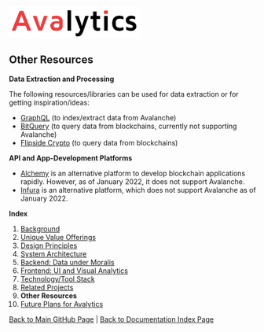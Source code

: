 ![Avalytics Logo](./img/AvalyticsLogo1Mini.png)

## Other Resources

**Data Extraction and Processing**

The following resources/libraries can be used for data extraction or for getting inspiration/ideas:

- [GraphQL](https://graphql.org/) (to index/extract data from Avalanche)
- [BitQuery](https://graphql.bitquery.io/ide) (to query data from blockchains, currently not supporting Avalanche)
- [Flipside Crypto](https://app.flipsidecrypto.com) (to query data from blockchains)

**API and App-Development Platforms**

- [Alchemy](https://www.alchemy.com/) is an alternative platform to develop blockchain applications rapidly. However, as of January 2022, it does not support Avalanche.
- [Infura](https://infura.io/) is an alternative platform, which does not support Avalanche as of January 2022.

**Index**

1. [Background](Background.md)
2. [Unique Value Offerings](UniqueValueOfferings.md)
3. [Design Principles](DesignPrinciples.md)
4. [System Architecture](SystemArchitecture.md)
5. [Backend: Data under Moralis](Backend.md)
6. [Frontend: UI and Visual Analytics](Frontend.md)
7. [Technology/Tool Stack](TechnologyStack.md)
8. [Related Projects](RelatedProjects.md)
9. **Other Resources**
10. [Future Plans for Avalytics](FuturePlans.md)

<hline></hline>

[Back to Main GitHub Page](../README.md) | [Back to Documentation Index Page](Documentation.md)
